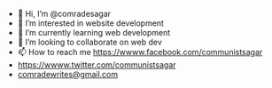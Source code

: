 - 👋 Hi, I’m @comradesagar
- 👀 I’m interested in website development
- 🌱 I’m currently learning web development
- 💞️ I’m looking to collaborate on web dev
- 📫 How to reach me https://wwww.facebook.com/communistsagar
- https://wwww.twitter.com/communistsagar
- comradewrites@gmail.com

<!---
comradesagar/comradesagar is a ✨ special ✨ repository because its `README.md` (this file) appears on your GitHub profile.
You can click the Preview link to take a look at your changes.
--->

